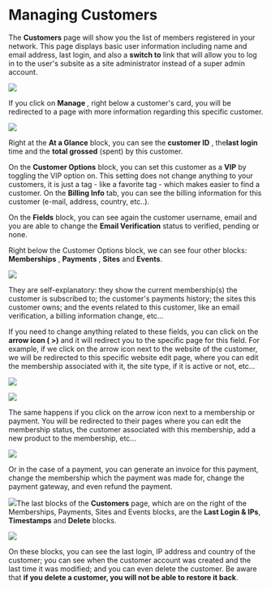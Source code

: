 # Managing Customers

The **Customers** page will show you the list of members registered in your network. This page displays basic user information including name and email address, last login, and also a **switch to** link that will allow you to log in to the user's subsite as a site administrator instead of a super admin account.

![](https://wp-ultimo-space.fra1.cdn.digitaloceanspaces.com/hs-file-2BZnyommez.png)

If you click on **Manage** *,* right below a customer's card, you will be redirected to a page with more information regarding this specific customer.

![](https://wp-ultimo-space.fra1.cdn.digitaloceanspaces.com/hs-file-b5E0o1M2ov.png)

Right at the **At a Glance** block, you can see the **customer ID** , the**last login** time and the **total grossed** (spent) by this customer.

On the **Customer Options** block, you can set this customer as a **VIP** by toggling the VIP option on. This setting does not change anything to your customers, it is just a tag - like a favorite tag - which makes easier to find a customer. On the **Billing Info** tab, you can see the billing information for this customer (e-mail, address, country, etc..).

On the **Fields** block, you can see again the customer username, email and you are able to change the **Email Verification** status to verified, pending or none.

Right below the Customer Options block, we can see four other blocks: **Memberships** , **Payments** , **Sites** and **Events**.

![](https://wp-ultimo-space.fra1.cdn.digitaloceanspaces.com/hs-file-AJZRblN9hE.png)

They are self-explanatory: they show the current membership(s) the customer is subscribed to; the customer's payments history; the sites this customer owns; and the events related to this customer, like an email verification, a billing information change, etc...

If you need to change anything related to these fields, you can click on the **arrow icon ( >)** and it will redirect you to the specific page for this field. For example, if we click on the arrow icon next to the website of the customer, we will be redirected to this specific website edit page, where you can edit the membership associated with it, the site type, if it is active or not, etc...

![](https://wp-ultimo-space.fra1.cdn.digitaloceanspaces.com/hs-file-X3c3nVEG1H.png)

![](https://wp-ultimo-space.fra1.cdn.digitaloceanspaces.com/hs-file-PntMJMb44V.png)

The same happens if you click on the arrow icon next to a membership or payment. You will be redirected to their pages where you can edit the membership status, the customer associated with this membership, add a new product to the membership, etc...

![](https://wp-ultimo-space.fra1.cdn.digitaloceanspaces.com/hs-file-4i4dsz3SKr.png)

Or in the case of a payment, you can generate an invoice for this payment, change the membership which the payment was made for, change the payment gateway, and even refund the payment.

![](https://wp-ultimo-space.fra1.cdn.digitaloceanspaces.com/hs-file-SY3vyaQxOC.png)The last blocks of the **Customers** page, which are on the right of the Memberships, Payments, Sites and Events blocks, are the **Last Login & IPs**, **Timestamps** and **Delete** blocks.

![](https://wp-ultimo-space.fra1.cdn.digitaloceanspaces.com/hs-file-pzoN0SlK8m.png)

On these blocks, you can see the last login, IP address and country of the customer; you can see when the customer account was created and the last time it was modified; and you can even delete the customer. Be aware that **if you delete a customer, you will not be able to restore it back**.
